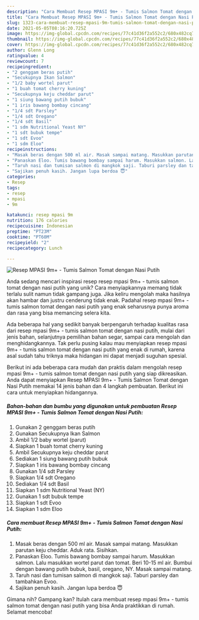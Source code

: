 ```yaml
---
description: "Cara Membuat Resep MPASI 9m+ - Tumis Salmon Tomat dengan Nasi Putih, Menggugah Selera"
title: "Cara Membuat Resep MPASI 9m+ - Tumis Salmon Tomat dengan Nasi Putih, Menggugah Selera"
slug: 1323-cara-membuat-resep-mpasi-9m-tumis-salmon-tomat-dengan-nasi-putih-menggugah-selera
date: 2021-05-05T08:16:20.725Z
image: https://img-global.cpcdn.com/recipes/77c41d36f2a552c2/680x482cq70/resep-mpasi-9m-tumis-salmon-tomat-dengan-nasi-putih-foto-resep-utama.jpg
thumbnail: https://img-global.cpcdn.com/recipes/77c41d36f2a552c2/680x482cq70/resep-mpasi-9m-tumis-salmon-tomat-dengan-nasi-putih-foto-resep-utama.jpg
cover: https://img-global.cpcdn.com/recipes/77c41d36f2a552c2/680x482cq70/resep-mpasi-9m-tumis-salmon-tomat-dengan-nasi-putih-foto-resep-utama.jpg
author: Glenn Long
ratingvalue: 4
reviewcount: 7
recipeingredient:
- "2 genggam beras putih"
- "Secukupnya Ikan Salmon"
- "1/2 baby wortel parut"
- "1 buah tomat cherry kuning"
- "Secukupnya keju cheddar parut"
- "1 siung bawang putih bubuk"
- "1 iris bawang bombay cincang"
- "1/4 sdt Parsley"
- "1/4 sdt Oregano"
- "1/4 sdt Basil"
- "1 sdm Nutritional Yeast NY"
- "1 sdt bubuk tempe"
- "1 sdt Evoo"
- "1 sdm Eloo"
recipeinstructions:
- "Masak beras dengan 500 ml air. Masak sampai matang. Masukkan parutan keju cheddar. Aduk rata. Sisihkan."
- "Panaskan Eloo. Tumis bawang bombay sampai harum. Masukkan salmon. Lalu masukkan wortel parut dan tomat. Beri 10-15 ml air. Bumbui dengan bawang putih bubuk, basil, oregano, NY. Masak sampai matang."
- "Taruh nasi dan tumisan salmon di mangkok saji. Taburi parsley dan tambahkan Evoo."
- "Sajikan penuh kasih. Jangan lupa berdoa 😇"
categories:
- Resep
tags:
- resep
- mpasi
- 9m

katakunci: resep mpasi 9m 
nutrition: 176 calories
recipecuisine: Indonesian
preptime: "PT23M"
cooktime: "PT60M"
recipeyield: "2"
recipecategory: Lunch

---
```



![Resep MPASI 9m+ - Tumis Salmon Tomat dengan Nasi Putih](https://img-global.cpcdn.com/recipes/77c41d36f2a552c2/680x482cq70/resep-mpasi-9m-tumis-salmon-tomat-dengan-nasi-putih-foto-resep-utama.jpg)

Anda sedang mencari inspirasi resep resep mpasi 9m+ - tumis salmon tomat dengan nasi putih yang unik? Cara menyiapkannya memang tidak terlalu sulit namun tidak gampang juga. Jika keliru mengolah maka hasilnya akan hambar dan justru cenderung tidak enak. Padahal resep mpasi 9m+ - tumis salmon tomat dengan nasi putih yang enak seharusnya punya aroma dan rasa yang bisa memancing selera kita.

Ada beberapa hal yang sedikit banyak berpengaruh terhadap kualitas rasa dari resep mpasi 9m+ - tumis salmon tomat dengan nasi putih, mulai dari jenis bahan, selanjutnya pemilihan bahan segar, sampai cara mengolah dan menghidangkannya. Tak perlu pusing kalau mau menyiapkan resep mpasi 9m+ - tumis salmon tomat dengan nasi putih yang enak di rumah, karena asal sudah tahu triknya maka hidangan ini dapat menjadi suguhan spesial.




Berikut ini ada beberapa cara mudah dan praktis dalam mengolah resep mpasi 9m+ - tumis salmon tomat dengan nasi putih yang siap dikreasikan. Anda dapat menyiapkan Resep MPASI 9m+ - Tumis Salmon Tomat dengan Nasi Putih memakai 14 jenis bahan dan 4 langkah pembuatan. Berikut ini cara untuk menyiapkan hidangannya.

<!--inarticleads1-->

##### Bahan-bahan dan bumbu yang digunakan untuk pembuatan Resep MPASI 9m+ - Tumis Salmon Tomat dengan Nasi Putih:

1. Gunakan 2 genggam beras putih
1. Gunakan Secukupnya Ikan Salmon
1. Ambil 1/2 baby wortel (parut)
1. Siapkan 1 buah tomat cherry kuning
1. Ambil Secukupnya keju cheddar parut
1. Sediakan 1 siung bawang putih bubuk
1. Siapkan 1 iris bawang bombay cincang
1. Gunakan 1/4 sdt Parsley
1. Siapkan 1/4 sdt Oregano
1. Sediakan 1/4 sdt Basil
1. Siapkan 1 sdm Nutritional Yeast (NY)
1. Gunakan 1 sdt bubuk tempe
1. Siapkan 1 sdt Evoo
1. Siapkan 1 sdm Eloo




<!--inarticleads2-->

##### Cara membuat Resep MPASI 9m+ - Tumis Salmon Tomat dengan Nasi Putih:

1. Masak beras dengan 500 ml air. Masak sampai matang. Masukkan parutan keju cheddar. Aduk rata. Sisihkan.
1. Panaskan Eloo. Tumis bawang bombay sampai harum. Masukkan salmon. Lalu masukkan wortel parut dan tomat. Beri 10-15 ml air. Bumbui dengan bawang putih bubuk, basil, oregano, NY. Masak sampai matang.
1. Taruh nasi dan tumisan salmon di mangkok saji. Taburi parsley dan tambahkan Evoo.
1. Sajikan penuh kasih. Jangan lupa berdoa 😇




Gimana nih? Gampang kan? Itulah cara membuat resep mpasi 9m+ - tumis salmon tomat dengan nasi putih yang bisa Anda praktikkan di rumah. Selamat mencoba!
